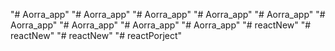 "# Aorra_app" 
"# Aorra_app" 
"# Aorra_app" 
"# Aorra_app" 
"# Aorra_app" 
"# Aorra_app" 
"# Aorra_app" 
"# Aorra_app" 
"# Aorra_app" 
"# reactNew" 
"# reactNew" 
"# reactNew" 
"# reactPorject" 
